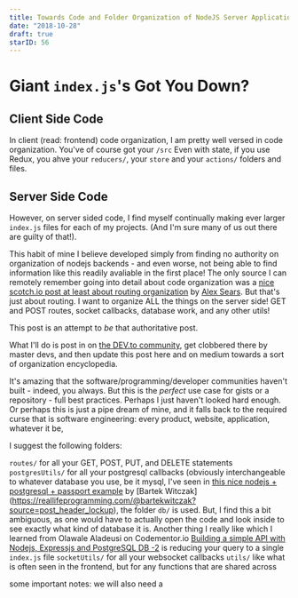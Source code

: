 ```yaml
---
title: Towards Code and Folder Organization of NodeJS Server Applications
date: "2018-10-28"
draft: true
starID: 56
---
```


# Giant `index.js`'s Got You Down?

## Client Side Code

In client (read: frontend) code organization, I am pretty well versed in code organization. You've of course got your `/src` Even with state, if you use Redux, you ahve your `reducers/`, your `store` and your `actions/` folders and files. 

## Server Side Code

However, on server sided code, I find myself continually making ever larger `index.js` files for each of my projects. (And I'm sure many of us out there are guilty of that!). 

This habit of mine I believe developed simply from finding no authority on organization of nodejs backends - and even worse, not being able to find information like this readily avaliable in the first place! The only source I can remotely remember going into detail about code organization was a [nice scotch.io post at least about routing organization](https://scotch.io/tutorials/keeping-api-routing-clean-using-express-routers) by [Alex Sears](https://scotch.io/@searsaw). But that's just about routing. I want to organize ALL the things on the server side! GET and POST routes, socket callbacks, database work, and any other utils!

This post is an attempt to _be_ that authoritative post. 

What I'll do is post in on [the DEV.to community](https://dev.to), get clobbered there by master devs, and then update this post here and on medium towards a sort of organization encyclopedia.

It's amazing that the software/programming/developer communities haven't built - indeed, you always. But this is the _perfect_ use case for gists or a repository - full best practices. Perhaps I just haven't looked hard enough. Or perhaps this is just a pipe dream of mine, and it falls back to the required curse that is software engineering: every product, website, application, whatever it be, 

I suggest the following folders:

`routes/` for all your GET, POST, PUT, and DELETE statements
`postgresUtils/` for all your postgresql callbacks (obviously interchangeable to whatever database you use, be it mysql, I've seen in [this nice nodejs + postgresql + passport example](https://reallifeprogramming.com/node-authentication-with-passport-postgres-ef93e2d520e7) by [Bartek Witczak] (https://reallifeprogramming.com/@bartekwitczak?source=post_header_lockup), the folder `db/` is used. But, I find this a bit ambiguous, as one would have to actually open the code and look inside to see exactly what kind of database it is. Another thing I really like which I learned from Olawale Aladeusi on Codementor.io [Building a simple API with Nodejs, Expressjs and PostgreSQL DB -2](https://www.codementor.io/olawalealadeusi896/building-a-simple-api-with-nodejs-expressjs-and-postgresql-db-masuu56t7) is reducing your query to a single `index.js` file
`socketUtils/` for all your websocket callbacks
`utils/` like what is often seen in the frontend, but for any functions that are shared across

some important notes: we will also need a 
